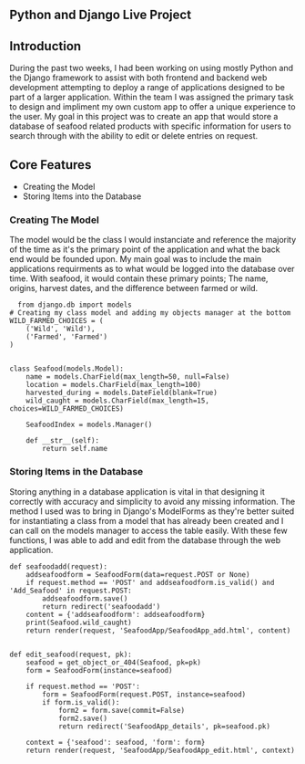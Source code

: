 <h2>Python and Django Live Project</h2>

<h2>Introduction</h2>

During the past two weeks, I had been working on using mostly Python and the Django framework to assist with both frontend and backend web development attempting to deploy a range of applications designed to be part of a larger application. Within the team I was assigned the primary task to design and impliment my own custom app to offer a unique experience to the user. My goal in this project was to create an app that would store a database of seafood related products with specific information for users to search through with the ability to edit or delete entries on request.


<h2>Core Features</h2>
<ul>
<li>Creating the Model</li>
<li>Storing Items into the Database</li>
</ul>

<h3>Creating The Model</h3>

The model would be the class I would instanciate and reference the majority of the time as it's the primary point of the application and what the back end would be founded upon. My main goal was to include the main applications requirments as to what would be logged into the database over time. With seafood, it would contain these primary points; The name, origins, harvest dates, and the difference between farmed or wild.

```
  from django.db import models
# Creating my class model and adding my objects manager at the bottom
WILD_FARMED_CHOICES = (
    ('Wild', 'Wild'),
    ('Farmed', 'Farmed')
)


class Seafood(models.Model):
    name = models.CharField(max_length=50, null=False)
    location = models.CharField(max_length=100)
    harvested_during = models.DateField(blank=True)
    wild_caught = models.CharField(max_length=15, choices=WILD_FARMED_CHOICES)

    SeafoodIndex = models.Manager()

    def __str__(self):
        return self.name
```

<h3>Storing Items in the Database</h3>

Storing anything in a database application is vital in that designing it correctly with accuracy and simplicity to avoid any missing information. The method I used was to bring in Django's ModelForms as they're better suited for instantiating a class from a model that has already been created and I can call on the models manager to access the table easily. With these few functions, I was able to add and edit from the database through the web application.

```
def seafoodadd(request):
    addseafoodform = SeafoodForm(data=request.POST or None)
    if request.method == 'POST' and addseafoodform.is_valid() and 'Add_Seafood' in request.POST:
        addseafoodform.save()
        return redirect('seafoodadd')
    content = {'addseafoodform': addseafoodform}
    print(Seafood.wild_caught)
    return render(request, 'SeafoodApp/SeafoodApp_add.html', content)


def edit_seafood(request, pk):
    seafood = get_object_or_404(Seafood, pk=pk)
    form = SeafoodForm(instance=seafood)

    if request.method == 'POST':
        form = SeafoodForm(request.POST, instance=seafood)
        if form.is_valid():
            form2 = form.save(commit=False)
            form2.save()
            return redirect('SeafoodApp_details', pk=seafood.pk)

    context = {'seafood': seafood, 'form': form}
    return render(request, 'SeafoodApp/SeafoodApp_edit.html', context)
```
